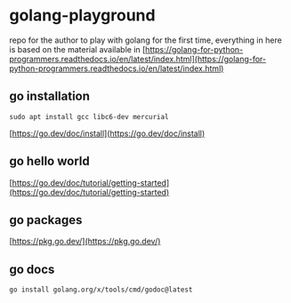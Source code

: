 # golang-playground

repo for the author to play with golang for the first time,
everything in here is based on the material available in
[https://golang-for-python-programmers.readthedocs.io/en/latest/index.html](https://golang-for-python-programmers.readthedocs.io/en/latest/index.html)

## go installation
`sudo apt install gcc libc6-dev mercurial`

[https://go.dev/doc/install](https://go.dev/doc/install)

## go hello world
[https://go.dev/doc/tutorial/getting-started](https://go.dev/doc/tutorial/getting-started)

## go packages
[https://pkg.go.dev/](https://pkg.go.dev/)

## go docs
`go install golang.org/x/tools/cmd/godoc@latest`
